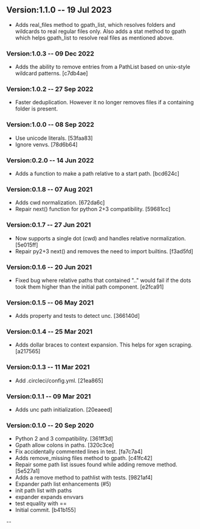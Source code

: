 ## Version:1.1.0 -- 19 Jul 2023

* Adds real_files method to gpath_list, which resolves folders and wildcards to real regular files only. Also adds a stat method to gpath which helps gpath_list to resolve real files as mentioned above.

### Version:1.0.3 -- 09 Dec 2022

* Adds the ability to remove entries from a PathList based on unix-style wildcard patterns. [c7db4ae]

### Version:1.0.2 -- 27 Sep 2022

* Faster deduplication. However it no longer removes files if a containing folder is present.

### Version:1.0.0 -- 08 Sep 2022

* Use unicode literals. [53faa83]
* Ignore venvs. [78d6b64]

### Version:0.2.0 -- 14 Jun 2022

* Adds a function to make a path relative to a start path. [bcd624c]

### Version:0.1.8 -- 07 Aug 2021

* Adds cwd normalization. [672da6c]
* Repair next() function for python 2+3 compatibility. [59681cc]

### Version:0.1.7 -- 27 Jun 2021

* Now supports a single dot (cwd) and handles relative normalization. [5e015ff]
* Repair py2+3 next() and removes the need to import builtins. [f3ad5fd]

### Version:0.1.6 -- 20 Jun 2021

* Fixed bug where relative paths that contained ".." would fail if the dots took them higher than
  the initial path component. [e2fca91]

### Version:0.1.5 -- 06 May 2021

* Adds property and tests to detect unc. [366140d]

### Version:0.1.4 -- 25 Mar 2021

* Adds dollar braces to context expansion. This helps for xgen scraping. [a217565]

### Version:0.1.3 -- 11 Mar 2021

* Add .circleci/config.yml. [21ea865]

### Version:0.1.1 -- 09 Mar 2021

* Adds unc path initialization. [20eaeed]

### Version:0.1.0 -- 20 Sep 2020

* Python 2 and 3 compatibility. [361ff3d]
* Gpath allow colons in paths. [320c3ce]
* Fix accidentally commented lines in test. [fa7c7a4]
* Adds remove_missing files method to gpath. [c41fc42]
* Repair some path list issues found while adding remove method. [5e527a1]
* Adds a remove method to pathlist with tests. [9821af4]
* Expander path list enhancements (#5)
* init path list with paths
* expander expands envvars
* test equality with ==
* Initial commit. [b41b155]

 
--